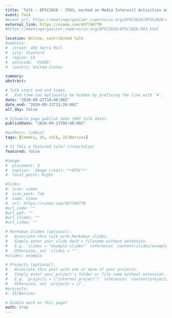 ```yaml
---
title: 'Talk - EPSC2020 - [993, marked as Media Interest] Activities and origins of interstellar comet 2I/Borisov'
event: Talk
#event_url: https://meetingorganizer.copernicus.org/EPSC2020/EPSC2020-993.html
external_link: https://vimeo.com/457746770
#https://meetingorganizer.copernicus.org/EPSC2020/EPSC2020-993.html

location: Online, contributed talk
#address:
#  street: 450 Serra Mall
#  city: Stanford
#  region: CA
#  postcode: '94305'
#  country: United States

summary:
abstract:

# Talk start and end times.
#   End time can optionally be hidden by prefixing the line with `#`.
date: "2020-09-22T10:40:00Z"
date_end: "2020-09-22T11:20:00Z"
all_day: false

# Schedule page publish date (NOT talk date).
publishDate: "2020-09-22T00:00:00Z"

#authors: [admin]
tags: [Comets, UV, talk, 2I/Borisov]

# Is this a featured talk? (true/false)
featured: false

#image:
#  placement: 3
#  caption: 'Image credit: **EPSC**'
#  focal_point: Right

#links:
#- icon: vimeo
#  icon_pack: fab
#  name: Vimeo
#  url: https://vimeo.com/457746770
#url_code: ""
#url_pdf: ""
#url_slides: ""
#url_video: ""

# Markdown Slides (optional).
#   Associate this talk with Markdown slides.
#   Simply enter your slide deck's filename without extension.
#   E.g. `slides = "example-slides"` references `content/slides/example-slides.md`.
#   Otherwise, set `slides = ""`.
#slides: example

# Projects (optional).
#   Associate this post with one or more of your projects.
#   Simply enter your project's folder or file name without extension.
#   E.g. `projects = ["internal-project"]` references `content/project/deep-learning/index.md`.
#   Otherwise, set `projects = []`.
#projects:
#- 2I/Borisov

# Enable math on this page?
math: true
---
```


